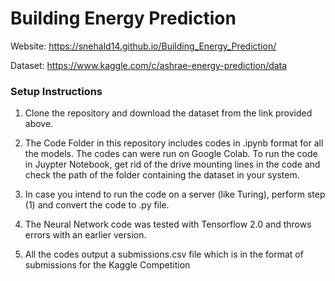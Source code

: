 # Building Energy Prediction 
Website: https://snehald14.github.io/Building_Energy_Prediction/

Dataset: https://www.kaggle.com/c/ashrae-energy-prediction/data

### Setup Instructions  
1) Clone the repository and download the dataset from the link provided above.

2) The Code Folder in this repository includes codes in .ipynb format for all the models. The codes can were run on Google Colab. To run the code in Juypter Notebook, get rid of the drive mounting lines in the code and check the path of the folder containing the dataset in your system. 

3) In case you intend to run the code on a server (like Turing), perform step (1) and convert the code to .py file.

4) The Neural Network code was tested with Tensorflow 2.0 and throws errors with an earlier version.

5) All the codes output a submissions.csv file which is in the format of submissions for the Kaggle Competition 











